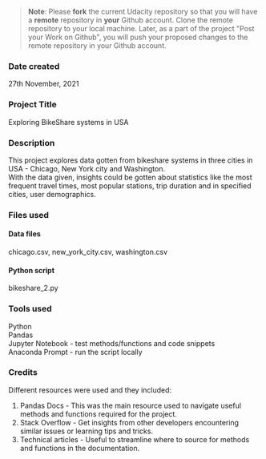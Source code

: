 >**Note**: Please **fork** the current Udacity repository so that you will have a **remote** repository in **your** Github account. Clone the remote repository to your local machine. Later, as a part of the project "Post your Work on Github", you will push your proposed changes to the remote repository in your Github account.

### Date created
27th November, 2021

### Project Title
Exploring BikeShare systems in USA

### Description
This project explores data gotten from bikeshare systems in three cities in USA - Chicago, New York city and Washington.   
With the data given, insights could be gotten about statistics like the most frequent travel times, most popular stations, trip duration and in specified cities, user demographics.

### Files used
#### Data files
chicago.csv, new_york_city.csv, washington.csv
#### Python script
bikeshare_2.py

### Tools used
Python   
Pandas   
Jupyter Notebook - test methods/functions and code snippets   
Anaconda Prompt - run the script locally  

### Credits
Different resources were used and they included:
1) Pandas Docs - This was the main resource used to navigate useful methods and functions required for the project.
2) Stack Overflow - Get insights from other developers encountering similar issues or learning tips and tricks.
3) Technical articles - Useful to streamline where to source for methods and functions in the documentation.

